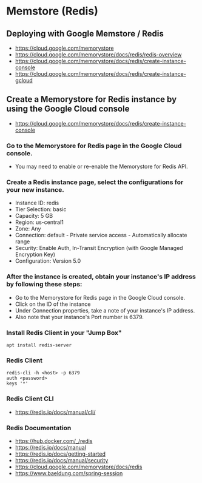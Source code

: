 
# Memstore (Redis)

## Deploying with Google Memstore / Redis

* https://cloud.google.com/memorystore
* https://cloud.google.com/memorystore/docs/redis/redis-overview
* https://cloud.google.com/memorystore/docs/redis/create-instance-console
* https://cloud.google.com/memorystore/docs/redis/create-instance-gcloud


## Create a Memorystore for Redis instance by using the Google Cloud console

* https://cloud.google.com/memorystore/docs/redis/create-instance-console


### Go to the Memorystore for Redis page in the Google Cloud console.

* You may need to enable or re-enable the Memorystore for Redis API.

### Create a Redis instance page, select the configurations for your new instance.

* Instance ID:		redis
* Tier Selection:   basic
* Capacity:         5 GB
* Region:           us-central1 
* Zone:             Any
* Connection:       default 
                    - Private service access
                    - Automatically allocate range
* Security:         Enable Auth, In-Transit Encryption (with Google Managed Encryption Key)
* Configuration:    Version 5.0
  

### After the instance is created, obtain your instance's IP address by following these steps:

* Go to the Memorystore for Redis page in the Google Cloud console.
* Click on the ID of the instance
* Under Connection properties, take a note of your instance's IP address.
* Also note that your instance's Port number is 6379.


### Install Redis Client in your "Jump Box"

	apt install redis-server


### Redis Client

	redis-cli -h <host> -p 6379
	auth <password>
	keys '*'


### Redis Client CLI

* https://redis.io/docs/manual/cli/


### Redis Documentation

* https://hub.docker.com/_/redis
* https://redis.io/docs/manual
* https://redis.io/docs/getting-started
* https://redis.io/docs/manual/security
* https://cloud.google.com/memorystore/docs/redis
* https://www.baeldung.com/spring-session




